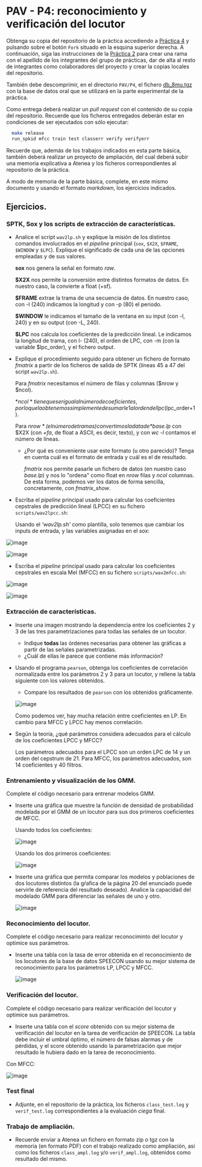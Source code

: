 PAV - P4: reconocimiento y verificación del locutor
===================================================

Obtenga su copia del repositorio de la práctica accediendo a [Práctica 4](https://github.com/albino-pav/P4)
y pulsando sobre el botón `Fork` situado en la esquina superior derecha. A continuación, siga las
instrucciones de la [Práctica 2](https://github.com/albino-pav/P2) para crear una rama con el apellido de
los integrantes del grupo de prácticas, dar de alta al resto de integrantes como colaboradores del proyecto
y crear la copias locales del repositorio.

También debe descomprimir, en el directorio `PAV/P4`, el fichero [db_8mu.tgz](https://atenea.upc.edu/pluginfile.php/3145524/mod_assign/introattachment/0/spk_8mu.tgz?forcedownload=1)
con la base de datos oral que se utilizará en la parte experimental de la práctica.

Como entrega deberá realizar un *pull request* con el contenido de su copia del repositorio. Recuerde
que los ficheros entregados deberán estar en condiciones de ser ejecutados con sólo ejecutar:

~~~~~~~~~~~~~~~~~~~~~~~~~~~~~~~~~~~~~~~~~~~~~~~~~~~~~.sh
  make release
  run_spkid mfcc train test classerr verify verifyerr
~~~~~~~~~~~~~~~~~~~~~~~~~~~~~~~~~~~~~~~~~~~~~~~~~~~~~

Recuerde que, además de los trabajos indicados en esta parte básica, también deberá realizar un proyecto
de ampliación, del cual deberá subir una memoria explicativa a Atenea y los ficheros correspondientes al
repositorio de la práctica.

A modo de memoria de la parte básica, complete, en este mismo documento y usando el formato *markdown*, los
ejercicios indicados.

## Ejercicios.

### SPTK, Sox y los scripts de extracción de características.

- Analice el script `wav2lp.sh` y explique la misión de los distintos comandos involucrados en el *pipeline*
  principal (`sox`, `$X2X`, `$FRAME`, `$WINDOW` y `$LPC`). Explique el significado de cada una de las 
  opciones empleadas y de sus valores.
  
  **sox** nos genera la señal en formato *raw*.
  
  **$X2X** nos permite la conversión entre distintos formatos de datos. En nuestro caso, la convierte a float (+sf).
  
  **$FRAME** extrae la trama de una secuencia de datos. En nuestro caso, con -l (240) indicamos la longitud y con -p (80) el periodo.
  
  **$WINDOW** le indicamos el tamaño de la ventana en su input (con -l, 240) y en su output (con -L, 240).
  
  **$LPC** nos calcula los coeficientes de la predicción lineal. Le indicamos la longitud de trama, con l- (240), el orden de LPC, con -m (con la variable $lpc_order), y el fichero output.

- Explique el procedimiento seguido para obtener un fichero de formato *fmatrix* a partir de los ficheros de
  salida de SPTK (líneas 45 a 47 del script `wav2lp.sh`).
  
  Para *fmatrix* necesitamos el número de filas y columnas ($nrow y $ncol). 
  
  *$ncol* tiene que ser igual al número de coeficientes, por lo que la obtenemos simplemente de sumarle 1 al orden del lpc ($lpc_order+1).
  
  Para *$nrow* (el número de tramas) convertimos la data de *$base.lp* con $X2X (con *+fa*, de float a ASCII, es decir, texto), y con *wc -l* contamos el número de líneas. 

  * ¿Por qué es conveniente usar este formato (u otro parecido)? Tenga en cuenta cuál es el formato de
    entrada y cuál es el de resultado.
    
    *fmatrix* nos permite pasarle un fichero de datos (en nuestro caso *base.lp*) y nos lo "ordena" como float en *nrow* filas y *ncol* columnas. De esta forma, podemos ver los datos de forma sencilla, concretamente, con *fmatrix_show*.

- Escriba el *pipeline* principal usado para calcular los coeficientes cepstrales de predicción lineal
  (LPCC) en su fichero <code>scripts/wav2lpcc.sh</code>:
  
  Usando el *'wav2lp.sh'* como plantilla, solo tenemos que cambiar los inputs de entrada, y las variables asignadas en el *sox*:
  
![image](https://user-images.githubusercontent.com/80445439/120103766-8d2d4c80-c151-11eb-99e6-657bf6ccd660.png)

![image](https://user-images.githubusercontent.com/80445439/120103775-99b1a500-c151-11eb-9a9b-b6f81c034202.png)

- Escriba el *pipeline* principal usado para calcular los coeficientes cepstrales en escala Mel (MFCC) en su
  fichero <code>scripts/wav2mfcc.sh</code>:

![image](https://user-images.githubusercontent.com/80445439/120103811-bcdc5480-c151-11eb-9ed4-be67cb77e45f.png)

![image](https://user-images.githubusercontent.com/80445439/120103821-c2d23580-c151-11eb-883b-c440f9ed0da0.png)

### Extracción de características.

- Inserte una imagen mostrando la dependencia entre los coeficientes 2 y 3 de las tres parametrizaciones
  para todas las señales de un locutor.
  
  + Indique **todas** las órdenes necesarias para obtener las gráficas a partir de las señales 
    parametrizadas.
  + ¿Cuál de ellas le parece que contiene más información?

- Usando el programa <code>pearson</code>, obtenga los coeficientes de correlación normalizada entre los
  parámetros 2 y 3 para un locutor, y rellene la tabla siguiente con los valores obtenidos.
  
  + Compare los resultados de <code>pearson</code> con los obtenidos gráficamente.

  ![image](https://user-images.githubusercontent.com/80445439/120117276-aa334100-c18c-11eb-92ac-7a242e80bd9e.png)

  Como podemos ver, hay mucha relación entre coeficientes en LP. En cambio para MFCC y LPCC hay menos correlación.
  
- Según la teoría, ¿qué parámetros considera adecuados para el cálculo de los coeficientes LPCC y MFCC?

  Los parámetros adecuados para el LPCC son un orden LPC de 14 y un orden del cepstrum de 21.
  Para MFCC, los parámetros adecuados, son 14 coeficientes y 40 filtros.

### Entrenamiento y visualización de los GMM.

Complete el código necesario para entrenar modelos GMM.

- Inserte una gráfica que muestre la función de densidad de probabilidad modelada por el GMM de un locutor
  para sus dos primeros coeficientes de MFCC.
  
  Usando todos los coeficientes: 
  
  ![image](https://user-images.githubusercontent.com/80445439/120115345-92a38a80-c183-11eb-8e92-3bf5740132aa.png)

  Usando los dos primeros coeficientes:
  
  ![image](https://user-images.githubusercontent.com/80445439/120115390-b9fa5780-c183-11eb-8452-383207c26cbc.png)

  
- Inserte una gráfica que permita comparar los modelos y poblaciones de dos locutores distintos (la gŕafica
  de la página 20 del enunciado puede servirle de referencia del resultado deseado). Analice la capacidad
  del modelado GMM para diferenciar las señales de uno y otro.
  
  ![image](https://user-images.githubusercontent.com/80445439/120116085-b4ead780-c186-11eb-94e7-50181e23fac3.png)


### Reconocimiento del locutor.

Complete el código necesario para realizar reconociminto del locutor y optimice sus parámetros.

- Inserte una tabla con la tasa de error obtenida en el reconocimiento de los locutores de la base de datos
  SPEECON usando su mejor sistema de reconocimiento para los parámetros LP, LPCC y MFCC.
  
  ![image](https://user-images.githubusercontent.com/80445439/120115049-43a92580-c182-11eb-858a-85e6e27a1543.png)


### Verificación del locutor.

Complete el código necesario para realizar verificación del locutor y optimice sus parámetros.

- Inserte una tabla con el *score* obtenido con su mejor sistema de verificación del locutor en la tarea
  de verificación de SPEECON. La tabla debe incluir el umbral óptimo, el número de falsas alarmas y de
  pérdidas, y el score obtenido usando la parametrización que mejor resultado le hubiera dado en la tarea
  de reconocimiento.
 
 Con MFCC:
 
![image](https://user-images.githubusercontent.com/80445439/120115607-b3201480-c184-11eb-8aab-5eaf894e56fe.png)

 
### Test final

- Adjunte, en el repositorio de la práctica, los ficheros `class_test.log` y `verif_test.log` 
  correspondientes a la evaluación *ciega* final.

### Trabajo de ampliación.

- Recuerde enviar a Atenea un fichero en formato zip o tgz con la memoria (en formato PDF) con el trabajo 
  realizado como ampliación, así como los ficheros `class_ampl.log` y/o `verif_ampl.log`, obtenidos como 
  resultado del mismo.
